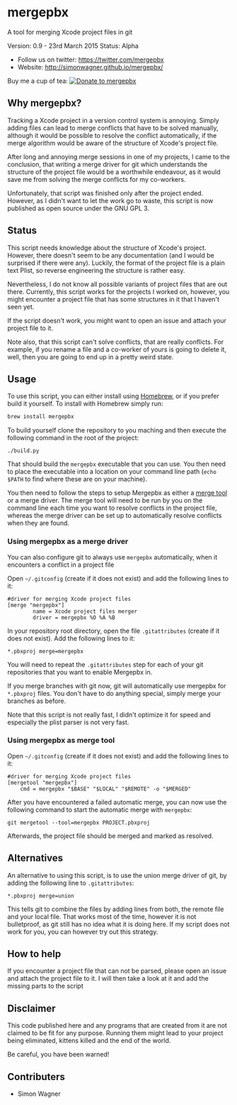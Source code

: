 # mergepbx #

A tool for merging Xcode project files in git

Version: 0.9 - 23rd March 2015
Status: Alpha

* Follow us on twitter: https://twitter.com/mergepbx
* Website: http://simonwagner.github.io/mergepbx/

Buy me a cup of tea: [![Donate to mergepbx](https://www.paypalobjects.com/en_US/i/btn/btn_donate_SM.gif)](https://www.paypal.com/cgi-bin/webscr?cmd=_s-xclick&hosted_button_id=UX3YTWH8DRYVN)

## Why mergepbx? ##

Tracking a Xcode project in a version control system is annoying. Simply adding files can lead to merge conflicts that have to be solved manually, although it would be possible to resolve the conflict automatically, if the merge algorithm would be aware of the structure of Xcode's project file.

After long and annoying merge sessions in one of my projects, I came to the conclusion, that writing a merge driver for git which understands the structure of the project file would be a worthwhile endeavour, as it would save me from solving the merge conflicts for my co-workers.

Unfortunately, that script was finished only after the project ended. However, as I didn't want to let the work go to waste, this script is now published as open source under the GNU GPL 3.

## Status ##

This script needs knowledge about the structure of Xcode's project. However, there doesn't seem to be any documentation (and I would be surprised if there were any). Luckily, the format of the project file is a plain text Plist, so reverse engineering the structure is rather easy.

Nevertheless, I do not know all possible variants of project files that are out there. Currently, this script works for the projects I worked on, however, you might encounter a project file that has some structures in it that I haven't seen yet.

If the script doesn't work, you might want to open an issue and attach your project file to it.

Note also, that this script can't solve conflicts, that are really conflicts. For example, if you rename a file and a co-worker of yours is going to delete it, well, then you are going to end up in a pretty weird state.

## Usage ##

To use this script, you can either install using [Homebrew](http://brew.sh), or if you prefer build it yourself. To install with Homebrew simply run:

```sh
brew install mergepbx
```

To build yourself clone the repository to you maching and then execute the following command in the root of the project:

```
./build.py
```

That should build the `mergepbx` executable that you can use. You then need to place the executable into a location on your command line path (`echo $PATH` to find where these are on your machine).

You then need to follow the steps to setup Mergepbx as either a [merge tool](http://git-scm.com/docs/git-mergetool) or a merge driver. The merge tool will need to be run by you on the command line each time you want to resolve conflicts in the project file, whereas the merge driver can be set up to automatically resolve conflicts when they are found.

### Using mergepbx as a merge driver ###

You can also configure git to always use `mergepbx` automatically, when it encounters a conflict in a project file

Open `~/.gitconfig` (create if it does not exist) and add the following lines to it:

```
#driver for merging Xcode project files
[merge "mergepbx"]
        name = Xcode project files merger
        driver = mergepbx %O %A %B
```

In your repository root directory, open the file `.gitattributes` (create if it does not exist). Add the following lines to it:

```
*.pbxproj merge=mergepbx
```

You will need to repeat the `.gitattributes` step for each of your git repositories that you want to enable Mergepbx in.

If you merge branches with git now, git will automatically use mergepbx for `*.pbxproj` files. You don't have to do anything special, simply merge your branches as before.

Note that this script is not really fast, I didn't optimize it for speed and especially the plist parser is not very fast.

### Using mergepbx as merge tool ###

Open `~/.gitconfig` (create if it does not exist) and add the following lines to it:

```
#driver for merging Xcode project files
[mergetool "mergepbx"]
	cmd = mergepbx "$BASE" "$LOCAL" "$REMOTE" -o "$MERGED"
```

After you have encountered a failed automatic merge, you can now use the following command to start the automatic merge with `mergepbx`:

```
git mergetool --tool=mergepbx PROJECT.pbxproj
```

Afterwards, the project file should be merged and marked as resolved.

## Alternatives ##

An alternative to using this script, is to use the union merge driver of git, by adding the following line to `.gitattributes`:

```
*.pbxproj merge=union
```

This tells git to combine the files by adding lines from both, the remote file and your local file. That works most of the time, however it is not bulletproof, as git still has no idea what it is doing here.
If my script does not work for you, you can however try out this strategy.

## How to help ##

If you encounter a project file that can not be parsed, please open an issue and attach the project file to it. I will then take a look at it and add the missing parts to the script

## Disclaimer ##

This code published here and any programs that are created from it are not claimed to be fit for any purpose.
Running them might lead to your project being eliminated, kittens killed and the end of the world.

Be careful, you have been warned!

## Contributers ##

* Simon Wagner

